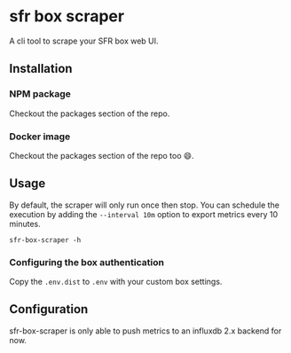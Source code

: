 # sfr box scraper

A cli tool to scrape your SFR box web UI.

## Installation

### NPM package

Checkout the packages section of the repo.

### Docker image

Checkout the packages section of the repo too :smile:.

## Usage

By default, the scraper will only run once then stop.
You can schedule the execution by adding the `--interval 10m` option to export metrics every 10 minutes.

```shell
sfr-box-scraper -h
```

### Configuring the box authentication

Copy the `.env.dist` to `.env` with your custom box settings.

## Configuration

sfr-box-scraper is only able to push metrics to an influxdb 2.x backend for now.

